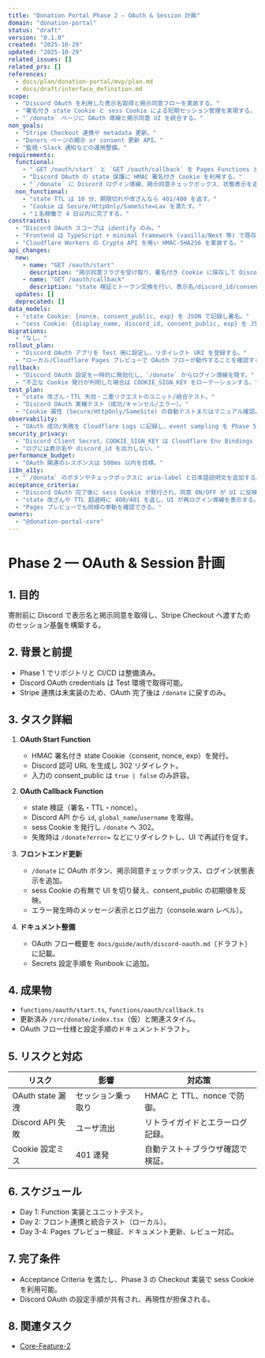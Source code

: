 ```yaml
---
title: "Donation Portal Phase 2 — OAuth & Session 計画"
domain: "donation-portal"
status: "draft"
version: "0.1.0"
created: "2025-10-29"
updated: "2025-10-29"
related_issues: []
related_prs: []
references:
  - docs/plan/donation-portal/mvp/plan.md
  - docs/draft/interface_definition.md
scope:
  - "Discord OAuth を利用した表示名取得と掲示同意フローを実装する。"
  - "署名付き state Cookie と sess Cookie による短期セッション管理を実現する。"
  - "`/donate` ページに OAuth 導線と掲示同意 UI を統合する。"
non_goals:
  - "Stripe Checkout 連携や metadata 更新。"
  - "Donors ページの掲示 or consent 更新 API。"
  - "監視・Slack 通知などの運用整備。"
requirements:
  functional:
    - "`GET /oauth/start` と `GET /oauth/callback` を Pages Functions として実装する。"
    - "Discord OAuth の state 保護に HMAC 署名付き Cookie を利用する。"
    - "`/donate` に Discord ログイン導線、掲示同意チェックボックス、状態表示を追加する。"
  non_functional:
    - "state TTL は 10 分、期限切れや改ざんなら 401/400 を返す。"
    - "Cookie は Secure/HttpOnly/SameSite=Lax を満たす。"
    - "１名稼働で 4 日以内に完了する。"
constraints:
  - "Discord OAuth スコープは identify のみ。"
  - "Frontend は TypeScript + minimal framework (vanilla/Next 等) で既存構成に従う。"
  - "Cloudflare Workers の Crypto API を用い HMAC-SHA256 を実装する。"
api_changes:
  new:
    - name: "GET /oauth/start"
      description: "掲示同意フラグを受け取り、署名付き Cookie に保存して Discord 認可画面へリダイレクトする。"
    - name: "GET /oauth/callback"
      description: "state 検証とトークン交換を行い、表示名/discord_id/consent を sess Cookie に保存する。"
  updates: []
  deprecated: []
data_models:
  - "state Cookie: {nonce, consent_public, exp} を JSON で記録し署名。"
  - "sess Cookie: {display_name, discord_id, consent_public, exp} を JSON で記録し署名。"
migrations:
  - "なし。"
rollout_plan:
  - "Discord OAuth アプリを Test 用に設定し、リダイレクト URI を登録する。"
  - "ローカル/Cloudflare Pages プレビューで OAuth フローが動作することを確認する。"
rollback:
  - "Discord OAuth 設定を一時的に無効化し、`/donate` からログイン導線を隠す。"
  - "不正な Cookie 発行が判明した場合は COOKIE_SIGN_KEY をローテーションする。"
test_plan:
  - "state 改ざん・TTL 失効・二重リクエストのユニット/統合テスト。"
  - "Discord OAuth 実機テスト（成功/キャンセル/エラー）。"
  - "Cookie 属性 (Secure/HttpOnly/SameSite) の自動テストまたはマニュアル確認。"
observability:
  - "OAuth 成功/失敗を Cloudflare Logs に記録し、event sampling を Phase 5 で Slack 通知に接続。"
security_privacy:
  - "Discord Client Secret、COOKIE_SIGN_KEY は Cloudflare Env Bindings で管理。"
  - "ログには表示名や discord_id を出力しない。"
performance_budget:
  - "OAuth 関連のレスポンスは 500ms 以内を目標。"
i18n_a11y:
  - "`/donate` のボタンやチェックボックスに aria-label と日本語説明文を追加する。"
acceptance_criteria:
  - "Discord OAuth 完了後に sess Cookie が発行され、同意 ON/OFF が UI に反映される。"
  - "state 改ざんや TTL 超過時に 400/401 を返し、UI が再ログイン導線を表示する。"
  - "Pages プレビューでも同様の挙動を確認できる。"
owners:
  - "@donation-portal-core"
---
```


# Phase 2 — OAuth & Session 計画

## 1. 目的

寄附前に Discord で表示名と掲示同意を取得し、Stripe Checkout へ渡すためのセッション基盤を構築する。

## 2. 背景と前提

- Phase 1 でリポジトリと CI/CD は整備済み。
- Discord OAuth credentials は Test 環境で取得可能。
- Stripe 連携は未実装のため、OAuth 完了後は `/donate` に戻すのみ。

## 3. タスク詳細

1. **OAuth Start Function**
   - HMAC 署名付き state Cookie（consent, nonce, exp）を発行。
   - Discord 認可 URL を生成し 302 リダイレクト。
   - 入力の consent_public は `true | false` のみ許容。

2. **OAuth Callback Function**
   - state 検証（署名・TTL・nonce）。
   - Discord API から `id`, `global_name`/`username` を取得。
   - sess Cookie を発行し `/donate` へ 302。
   - 失敗時は `/donate?error=` などにリダイレクトし、UI で再試行を促す。

3. **フロントエンド更新**
   - `/donate` に OAuth ボタン、掲示同意チェックボックス、ログイン状態表示を追加。
   - sess Cookie の有無で UI を切り替え、consent_public の初期値を反映。
   - エラー発生時のメッセージ表示とログ出力（console.warn レベル）。

4. **ドキュメント整備**
   - OAuth フロー概要を `docs/guide/auth/discord-oauth.md`（ドラフト）に記載。
   - Secrets 設定手順を Runbook に追加。

## 4. 成果物

- `functions/oauth/start.ts`, `functions/oauth/callback.ts`
- 更新済み `/src/donate/index.tsx`（仮）と関連スタイル。
- OAuth フロー仕様と設定手順のドキュメントドラフト。

## 5. リスクと対応

| リスク | 影響 | 対応策 |
| --- | --- | --- |
| OAuth state 漏洩 | セッション乗っ取り | HMAC と TTL、nonce で防御。 |
| Discord API 失敗 | ユーザ流出 | リトライガイドとエラーログ記録。 |
| Cookie 設定ミス | 401 連発 | 自動テスト＋ブラウザ確認で検証。 |

## 6. スケジュール

- Day 1: Function 実装とユニットテスト。
- Day 2: フロント連携と統合テスト（ローカル）。
- Day 3-4: Pages プレビュー検証、ドキュメント更新、レビュー対応。

## 7. 完了条件

- Acceptance Criteria を満たし、Phase 3 の Checkout 実装で sess Cookie を利用可能。
- Discord OAuth の設定手順が共有され、再現性が担保される。

## 8. 関連タスク

- [Core-Feature-2](../../../../TODO.md#core-feature-2)
